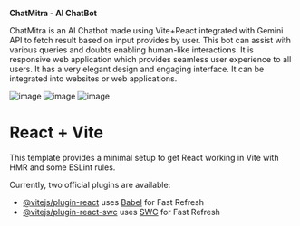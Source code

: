 **ChatMitra - AI ChatBot**

ChatMitra is an AI Chatbot made using Vite+React integrated with Gemini API to fetch result based on input provides by user. This bot can assist with various queries and doubts enabling human-like interactions. It is responsive web application which provides seamless user experience to all users. It has a very elegant design and engaging interface. It can be integrated into websites or web applications.

![image](https://github.com/user-attachments/assets/7efedce3-3420-40d6-91ec-282977d77533)
![image](https://github.com/user-attachments/assets/da738f20-e958-485e-bee7-ecbacd2dbcdd)
![image](https://github.com/user-attachments/assets/d15a2fdc-8af5-46a5-996a-6f0fc4c1735a)




# React + Vite

This template provides a minimal setup to get React working in Vite with HMR and some ESLint rules.

Currently, two official plugins are available:

- [@vitejs/plugin-react](https://github.com/vitejs/vite-plugin-react/blob/main/packages/plugin-react/README.md) uses [Babel](https://babeljs.io/) for Fast Refresh
- [@vitejs/plugin-react-swc](https://github.com/vitejs/vite-plugin-react-swc) uses [SWC](https://swc.rs/) for Fast Refresh
